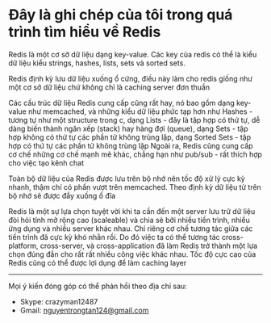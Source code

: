 ﻿Đây là ghi chép của tôi trong quá trình tìm hiểu về Redis
====

Redis là một cơ sở dữ liệu dạng key-value. Các key của redis có thể là kiểu dữ liệu kiểu strings, hashes, lists, sets và sorted sets.

Redis định kỳ lưu dữ liệu xuống ổ cứng, điều này làm cho redis giống như một cơ sở dữ liệu chứ không chỉ là caching server đơn thuần

Các cấu trúc dữ liệu Redis cung cấp cũng rất hay, nó bao gồm dạng key-value như memcached, và những kiểu dữ liệu phức tạp hơn như Hashes - tương tự như một structure trong c, 
dạng Lists - đây là tập hợp có thứ tự, dễ dàng biến thành ngăn xếp (stack) hay hàng đợi (queue), 
dạng Sets - tập hợp không có thứ tự các phần tử không trùng lặp, dạng Sorted Sets - tập hợp có thứ tự các phần tử không trùng lặp
Ngoài ra, Redis cũng cung cấp cơ chế những cơ chế mạnh mẽ khác, chẳng hạn như pub/sub - rất thích hợp cho việc tạo kênh chat

Toàn bộ dữ liệu của Redis được lưu trên bộ nhớ nên tốc độ xử lý cực kỳ nhanh, thậm chí có phần vượt trên memcached. Theo định kỳ dữ liệu từ trên bộ nhớ sẽ được đẩy xuống ổ đĩa

Redis là một sự lựa chọn tuyệt vời khi ta cần đến một server lưu trữ dữ liệu đòi hỏi tính mở rộng cao (scaleable) và chia sẻ bởi nhiều tiền trình, 
nhiều ứng dụng và nhiều server khác nhau. Chỉ riêng cơ chế tương tác giữa các tiến trình đã cực kỳ khó nhằn rồi. 
Do đó việc ta có thể tương tác cross-platform, cross-server, và cross-application đã làm Redis trở thành một lựa chọn đúng đắn cho rất rất nhiều công việc khác nhau. 
Tốc độ cực cao của Redis cũng có thể được lợi dụng để làm caching layer

----
Mọi ý kiến đóng góp có thể phản hồi theo địa chỉ sau:
- Skype: crazyman12487
- Gmail: nguyentrongtan124@gmail.com
